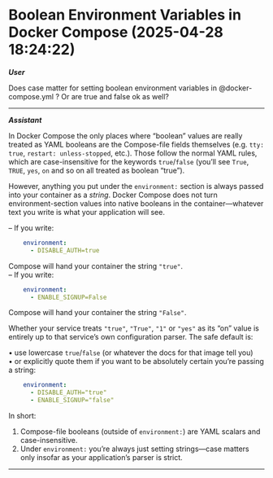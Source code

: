 <!-- Generated by SpecStory -->

# Boolean Environment Variables in Docker Compose (2025-04-28 18:24:22)

_**User**_

Does case matter for setting boolean environment variables in @docker-compose.yml ? Or are true and false ok as well?

---

_**Assistant**_

In Docker Compose the only places where “boolean” values are really treated as YAML booleans are the Compose-file fields themselves (e.g. `tty: true`, `restart: unless-stopped`, etc.).  Those follow the normal YAML rules, which are case-insensitive for the keywords `true`/`false` (you’ll see `True`, `TRUE`, `yes`, `on` and so on all treated as boolean “true”).

However, anything you put under the `environment:` section is always passed into your container as a _string_.  Docker Compose does not turn environment-section values into native booleans in the container—whatever text you write is what your application will see.  

– If you write:
```yaml
    environment:
      - DISABLE_AUTH=true
```
Compose will hand your container the string `"true"`.  
– If you write:
```yaml
    environment:
      - ENABLE_SIGNUP=False
```
Compose will hand your container the string `"False"`.

Whether your service treats `"true"`, `"True"`, `"1"` or `"yes"` as its “on” value is entirely up to that service’s own configuration parser.  The safe default is:

  • use lowercase `true`/`false` (or whatever the docs for that image tell you)  
  • or explicitly quote them if you want to be absolutely certain you’re passing a string:
  
```yaml
    environment:
      - DISABLE_AUTH="true"
      - ENABLE_SIGNUP="false"
```

In short:  
 1. Compose-file booleans (outside of `environment:`) are YAML scalars and case-insensitive.  
 2. Under `environment:` you’re always just setting strings—case matters only insofar as your application’s parser is strict.

---

